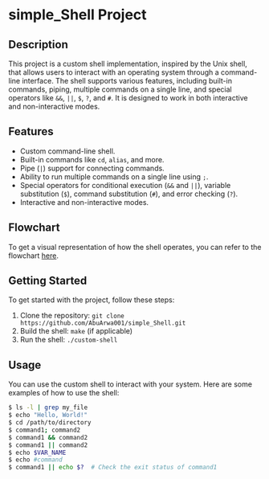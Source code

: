 # simple_Shell Project

## Description

This project is a custom shell implementation, inspired by the Unix shell, that allows users to interact with an operating system through a command-line interface. The shell supports various features, including built-in commands, piping, multiple commands on a single line, and special operators like `&&`, `||`, `$`, `?`, and `#`. It is designed to work in both interactive and non-interactive modes.

## Features

- Custom command-line shell.
- Built-in commands like `cd`, `alias`, and more.
- Pipe (`|`) support for connecting commands.
- Ability to run multiple commands on a single line using `;`.
- Special operators for conditional execution (`&&` and `||`), variable substitution (`$`), command substitution (`#`), and error checking (`?`).
- Interactive and non-interactive modes.

## Flowchart

To get a visual representation of how the shell operates, you can refer to the flowchart [here](link-to-your-flowchart-image).

## Getting Started

To get started with the project, follow these steps:

1. Clone the repository: `git clone https://github.com/AbuArwa001/simple_Shell.git`
2. Build the shell: `make` (if applicable)
3. Run the shell: `./custom-shell`

## Usage

You can use the custom shell to interact with your system. Here are some examples of how to use the shell:

```sh
$ ls -l | grep my_file
$ echo "Hello, World!"
$ cd /path/to/directory
$ command1; command2
$ command1 && command2
$ command1 || command2
$ echo $VAR_NAME
$ echo #command
$ command1 || echo $?  # Check the exit status of command1
